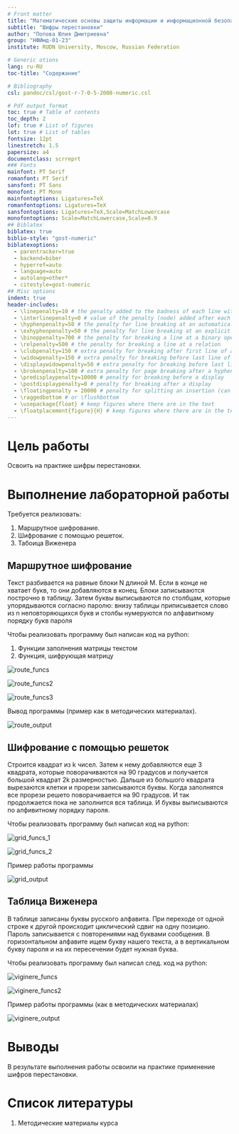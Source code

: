 ```yaml
---
# Front matter
title: "Математические основы защиты информации и информационной безопасности. Отчет по лабораторной работе №2"
subtitle: "Шифры перестановки"
author: "Попова Юлия Дмитриевна"
group: "НФИмд-01-23"
institute: RUDN University, Moscow, Russian Federation

# Generic otions
lang: ru-RU
toc-title: "Содержание"

# Bibliography
csl: pandoc/csl/gost-r-7-0-5-2008-numeric.csl

# Pdf output format
toc: true # Table of contents
toc_depth: 2
lof: true # List of figures
lot: true # List of tables
fontsize: 12pt
linestretch: 1.5
papersize: a4
documentclass: scrreprt
### Fonts
mainfont: PT Serif
romanfont: PT Serif
sansfont: PT Sans
monofont: PT Mono
mainfontoptions: Ligatures=TeX
romanfontoptions: Ligatures=TeX
sansfontoptions: Ligatures=TeX,Scale=MatchLowercase
monofontoptions: Scale=MatchLowercase,Scale=0.9
## Biblatex
biblatex: true
biblio-style: "gost-numeric"
biblatexoptions:
  - parentracker=true
  - backend=biber
  - hyperref=auto
  - language=auto
  - autolang=other*
  - citestyle=gost-numeric
## Misc options
indent: true
header-includes:
  - \linepenalty=10 # the penalty added to the badness of each line within a paragraph (no associated penalty node) Increasing the value makes tex try to have fewer lines in the paragraph.
  - \interlinepenalty=0 # value of the penalty (node) added after each line of a paragraph.
  - \hyphenpenalty=50 # the penalty for line breaking at an automatically inserted hyphen
  - \exhyphenpenalty=50 # the penalty for line breaking at an explicit hyphen
  - \binoppenalty=700 # the penalty for breaking a line at a binary operator
  - \relpenalty=500 # the penalty for breaking a line at a relation
  - \clubpenalty=150 # extra penalty for breaking after first line of a paragraph
  - \widowpenalty=150 # extra penalty for breaking before last line of a paragraph
  - \displaywidowpenalty=50 # extra penalty for breaking before last line before a display math
  - \brokenpenalty=100 # extra penalty for page breaking after a hyphenated line
  - \predisplaypenalty=10000 # penalty for breaking before a display
  - \postdisplaypenalty=0 # penalty for breaking after a display
  - \floatingpenalty = 20000 # penalty for splitting an insertion (can only be split footnote in standard LaTeX)
  - \raggedbottom # or \flushbottom
  - \usepackage{float} # keep figures where there are in the text
  - \floatplacement{figure}{H} # keep figures where there are in the text
---
```


# Цель работы

Освоить на практике шифры перестановки.

# Выполнение лабораторной работы

Требуется реализовать:

1. Маршрутное шифрование.
2. Шифрование с помощью решеток.
3. Табоица Виженера

## Маршрутное шифрование

Текст разбивается на равные блоки N длиной M. Если в конце не хватает букв, то они добавляются в конец.
Блоки записываются построчно в таблицу. Затем буквы выписываются по столбцам, которые упорядываются согласно паролю:
внизу таблицы приписывается слово из n неповторяющихся букв и столбы нумеруются по алфавитному порядку букв пароля

Чтобы реализовать программу был написан код на python:

1. Функции заполнения матрицы текстом
2. Функция, шифрующая матрицу

![route_funcs](images/1.png)

![route_funcs2](images/2.png)

![route_funcs3](images/3.png)

Вывод программы (пример как в методических материалах).

![route_output](images/4.png)

## Шифрование с помощью решеток

Строится квадрат из k чисел. Затем к нему добавляются еще 3 квадрата, которые поворачиваются на 90 градусов и получается большой квадрат 2k размерностью.
Дальше из большого квадрата вырезаются клетки и прорези записываются буквы. Когда заполнятся все прорези решето поворачивается на 90 градусов.
И так продолжается пока не заполнится вся таблица. И буквы выписываются по алфивитному порядку пароля.

Чтобы реализовать программу был написал код на python:

![grid_funcs_1](images/5.png)

![grid_funcs_2](images/6.png)


Пример работы программы

![grid_output](images/7.png)


## Таблица Виженера

В таблице записаны буквы русского алфавита. При переходе от одной  строке к другой происходит циклический сдвиг на одну позицию.
Пароль записывается с повторениями над буквами сообщения.
В горизонтальном алфавите ищем букву нашего текста, а в вертикальном букву пароля и на их пересечении будет нужная буква.

Чтобы реализовать программу был написал след. код на python:

![viginere_funcs](images/8.png)

![viginere_funcs2](images/9.png)



Пример работы программы (как в методических материалах)

![viginere_output](images/10.png)


# Выводы

В результате выполнения работы освоили на практике применение шифров перестановки.

# Список литературы

1. Методические материалы курса
